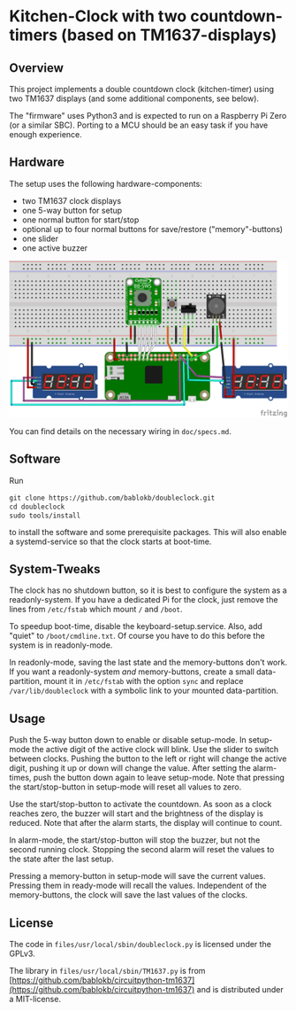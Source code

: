Kitchen-Clock with two countdown-timers (based on TM1637-displays)
==================================================================

Overview
--------

This project implements a double countdown clock (kitchen-timer) using
two TM1637 displays (and some additional components, see below).

The "firmware" uses Python3 and is expected to run on a Raspberry Pi Zero
(or a similar SBC). Porting to a MCU should be an easy task if you have
enough experience.


Hardware
--------

The setup uses the following hardware-components:

  - two TM1637 clock displays
  - one 5-way button for setup
  - one normal button for start/stop
  - optional up to four normal buttons for save/restore ("memory"-buttons)
  - one slider
  - one active buzzer

![](doc/doubleclock-breadboard.png)

You can find details on the necessary wiring in `doc/specs.md`.


Software
--------

Run

    git clone https://github.com/bablokb/doubleclock.git
    cd doubleclock
    sudo tools/install

to install the software and some prerequisite packages. This will also enable
a systemd-service so that the clock starts at boot-time.


System-Tweaks
-------------

The clock has no shutdown button, so it is best to configure the system
as a readonly-system. If you have a dedicated Pi for the clock, just remove
the lines from `/etc/fstab` which mount `/` and `/boot`.

To speedup boot-time, disable the keyboard-setup.service. Also, add "quiet"
to `/boot/cmdline.txt`. Of course you have to do this before the system is
in readonly-mode.

In readonly-mode, saving the last state and the memory-buttons don't work.
If you want a readonly-system *and* memory-buttons, create a small
data-partition, mount it in `/etc/fstab` with the option `sync` and
replace `/var/lib/doubleclock` with a symbolic link to your mounted
data-partition.


Usage
-----

Push the 5-way button down to enable or disable setup-mode. In setup-mode the
active digit of the active clock will blink. Use the slider to switch between
clocks. Pushing the button to the left or right will change the active digit,
pushing it up or down will change the value. After setting the alarm-times,
push the button down again to leave setup-mode. Note that pressing the
start/stop-button in setup-mode will reset all values to zero.

Use the start/stop-button to activate the countdown. As soon as a clock
reaches zero, the buzzer will start and the brightness of the display is
reduced. Note that after the alarm starts, the display will continue to
count.

In alarm-mode, the start/stop-button will stop the buzzer, but not the second
running clock. Stopping the second alarm will reset the values to the state
after the last setup.

Pressing a memory-button in setup-mode will save the current values. Pressing
them in ready-mode will recall the values. Independent of the memory-buttons,
the clock will save the last values of the clocks.


License
-------

The code in `files/usr/local/sbin/doubleclock.py` is licensed under the GPLv3.

The library in `files/usr/local/sbin/TM1637.py` is from
[https://github.com/bablokb/circuitpython-tm1637](https://github.com/bablokb/circuitpython-tm1637)
and is distributed under a MIT-license.

